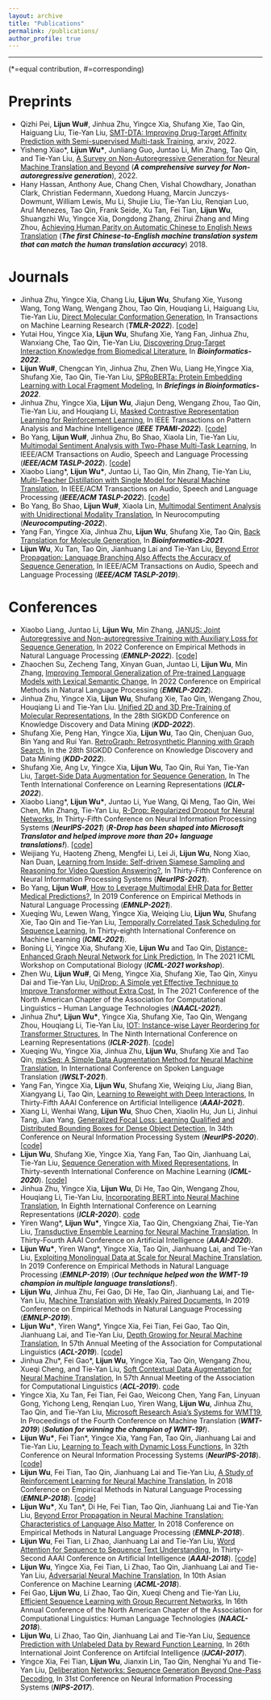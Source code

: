 ```yaml
---
layout: archive
title: "Publications"
permalink: /publications/
author_profile: true
---
```


<!-- {% if author.googlescholar %}
  You can also find my articles on <u><a href="{{author.googlescholar}}">my Google Scholar profile</a>.</u>
{% endif %}

{% include base_path %}

{% for post in site.publications reversed %}
  {% include archive-single.html %}
{% endfor %} -->
------
(*=equal contribution, #=corresponding)

Preprints
======
* Qizhi Pei, **Lijun Wu\#**, Jinhua Zhu, Yingce Xia, Shufang Xie, Tao Qin, Haiguang Liu, Tie-Yan Liu, [SMT-DTA: Improving Drug-Target Affinity Prediction with Semi-supervised Multi-task Training](https://arxiv.org/abs/2206.09818), arxiv, 2022.
* Yisheng Xiao\*, **Lijun Wu\***, Junliang Guo, Juntao Li, Min Zhang, Tao Qin, and Tie-Yan Liu, [A Survey on Non-Autoregressive Generation for Neural Machine Translation and Beyond](https://arxiv.org/pdf/2204.09269.pdf) (***A comprehensive survey for Non-autoregressive generation***), 2022.
* Hany Hassan, Anthony Aue, Chang Chen, Vishal Chowdhary, Jonathan Clark, Christian Federmann, Xuedong Huang, Marcin Junczys-Dowmunt, William Lewis, Mu Li, Shujie Liu, Tie-Yan Liu, Renqian Luo, Arul Menezes, Tao Qin, Frank Seide, Xu Tan, Fei Tian, **Lijun Wu**, Shuangzhi Wu, Yingce Xia, Dongdong Zhang, Zhirui Zhang and Ming Zhou, [Achieving Human Parity on Automatic Chinese to English News Translation](https://arxiv.org/pdf/1803.05567) (***The first Chinese-to-English machine translation system that can match the human translation accuracy***) 2018.


Journals
======
* Jinhua Zhu, Yingce Xia, Chang Liu, **Lijun Wu**, Shufang Xie, Yusong Wang, Tong Wang, Wengang Zhou, Tao Qin, Houqiang Li, Haiguang Liu, Tie-Yan Liu, [Direct Molecular Conformation Generation](https://arxiv.org/pdf/2202.01356.pdf), In Transactions on Machine Learning Research (***TMLR-2022***). [[code]](https://github.com/DirectMolecularConfGen/DMCG)
* Yutai Hou, Yingce Xia, **Lijun Wu**, Shufang Xie, Yang Fan, Jinhua Zhu, Wanxiang Che, Tao Qin, Tie-Yan Liu, [Discovering Drug-Target Interaction Knowledge from Biomedical Literature](https://arxiv.org/pdf/2109.13187v1.pdf), In ***Bioinformatics-2022***.
* **Lijun Wu\#**, Chengcan Yin, Jinhua Zhu, Zhen Wu, Liang He,Yingce Xia, Shufang Xie, Tao Qin, Tie-Yan Liu, [SPRoBERTa: Protein Embedding Learning with Local Fragment Modeling](https://academic.oup.com/bib/advance-article/doi/10.1093/bib/bbac401/6711410?guestAccessKey=73c90cc4-a12f-4ef4-b241-3a6afc51b80b), In ***Briefings in Bioinformatics-2022***.
* Jinhua Zhu, Yingce Xia, **Lijun Wu**, Jiajun Deng, Wengang Zhou, Tao Qin, Tie-Yan Liu, and Houqiang Li, [Masked Contrastive Representation Learning for Reinforcement Learning](https://ieeexplore.ieee.org/document/9779589), In IEEE Transactions on Pattern Analysis and Machine Intelligence (***IEEE TPAMI-2022***). [[code]](https://github.com/teslacool/m-curl)
* Bo Yang, **Lijun Wu\#**, Jinhua Zhu, Bo Shao, Xiaola Lin, Tie-Yan Liu, [Multimodal Sentiment Analysis with Two-Phase Multi-Task Learning](https://ieeexplore.ieee.org/document/9783103), In IEEE/ACM Transactions on Audio, Speech and Language Processing (***IEEE/ACM TASLP-2022***). [[code]](https://github.com/TPMSA/TPMSA)
* Xiaobo Liang\*, **Lijun Wu\***, Juntao Li, Tao Qin, Min Zhang, Tie-Yan Liu, [Multi-Teacher Distillation with Single Model for Neural Machine Translation](https://ieeexplore.ieee.org/abstract/document/9722996), In IEEE/ACM Transactions on Audio, Speech and Language Processing (***IEEE/ACM TASLP-2022***). [[code]](https://github.com/dropreg/RLD)
* Bo Yang, Bo Shao, **Lijun Wu\#**, Xiaola Lin, [Multimodal Sentiment Analysis with Unidirectional Modality Translation](https://www.sciencedirect.com/science/article/abs/pii/S0925231221013990), In Neurocomputing (***Neurocomputing-2022***).
* Yang Fan, Yingce Xia, Jinhua Zhu, **Lijun Wu**, Shufang Xie, Tao Qin, [Back Translation for Molecule Generation](https://academic.oup.com/bioinformatics/advance-article-abstract/doi/10.1093/bioinformatics/btab817/6454941?redirectedFrom=fulltext), In ***Bioinformatics-2021***.
* **Lijun Wu**, Xu Tan, Tao Qin, Jianhuang Lai and Tie-Yan Liu, [Beyond Error Propagation: Language Branching Also Affects the Accuracy of Sequence Generation](https://ieeexplore.ieee.org/document/8790778), In IEEE/ACM Transactions on Audio, Speech and Language Processing (***IEEE/ACM TASLP-2019***).

Conferences
======
* Xiaobo Liang, Juntao Li, **Lijun Wu**, Min Zhang, [JANUS: Joint Autoregressive and Non-autoregressive Training with Auxiliary Loss for Sequence Generation](), In 2022 Conference on Empirical Methods in Natural Language Processing (***EMNLP-2022***). [[code]](https://github.com/dropreg/JANUS)
* Zhaochen Su, Zecheng Tang, Xinyan Guan, Juntao Li, **Lijun Wu**, Min Zhang, [Improving Temporal Generalization of Pre-trained Language Models with Lexical Semantic Change](), In 2022 Conference on Empirical Methods in Natural Language Processing (***EMNLP-2022***).
* Jinhua Zhu, Yingce Xia, **Lijun Wu**, Shufang Xie, Tao Qin, Wengang Zhou, Houqiang Li and Tie-Yan Liu. [Unified 2D and 3D Pre-Training of Molecular Representations](https://arxiv.org/abs/2207.08806), In the 28th SIGKDD Conference on Knowledge Discovery and Data Mining (***KDD-2022***).
* Shufang Xie, Peng Han, Yingce Xia, **Lijun Wu**, Tao Qin, Chenjuan Guo, Bin Yang and Rui Yan. [RetroGraph: Retrosynthetic Planning with Graph Search](https://arxiv.org/abs/2206.11477), In the 28th SIGKDD Conference on Knowledge Discovery and Data Mining (***KDD-2022***).
* Shufang Xie, Ang Lv, Yingce Xia, **Lijun Wu**, Tao Qin, Rui Yan, Tie-Yan Liu, [Target-Side Data Augmentation for Sequence Generation](https://openreview.net/pdf?id=pz1euXohm4H), In The Tenth International Conference on Learning Representations (***ICLR-2022***).
* Xiaobo Liang\*, **Lijun Wu\***, Juntao Li, Yue Wang, Qi Meng, Tao Qin, Wei Chen, Min Zhang, Tie-Yan Liu, [R-Drop: Regularized Dropout for Neural Networks](https://arxiv.org/pdf/2106.14448.pdf), In Thirty-Fifth Conference on Neural Information Processing Systems (***NeurIPS-2021***) (***R-Drop has been shaped into Microsoft Translator and helped improve more than 20+ language translations!***). [[code]](https://github.com/dropreg/R-Drop)
* Weijiang Yu, Haoteng Zheng, Mengfei Li, Lei Ji, **Lijun Wu**, Nong Xiao, Nan Duan, [Learning from Inside: Self-driven Siamese Sampling and Reasoning for Video Question Answering?](https://www.microsoft.com/en-us/research/people/lijuwu/my-publications/), In Thirty-Fifth Conference on Neural Information Processing Systems (***NeurIPS-2021***).
* Bo Yang, **Lijun Wu\#**, [How to Leverage Multimodal EHR Data for Better Medical Predictions?](https://www.microsoft.com/en-us/research/people/lijuwu/my-publications/), In 2019 Conference on Empirical Methods in Natural Language Processing (***EMNLP-2021***).
* Xueqing Wu, Lewen Wang, Yingce Xia, Weiqing Liu, **Lijun Wu**, Shufang Xie, Tao Qin and Tie-Yan Liu, [Temporally Correlated Task Scheduling for Sequence Learning](http://proceedings.mlr.press/v139/wu21e/wu21e.pdf), In Thirty-eighth International Conference on Machine Learning (***ICML-2021***).
* Boning Li, Yingce Xia, Shufang Xie, **Lijun Wu** and Tao Qin, [Distance-Enhanced Graph Neural Network for Link Prediction](https://icml-compbio.github.io/2021/papers/WCBICML2021_paper_52.pdf), In The 2021 ICML Workshop on Computational Biology (***ICML-2021 workshop***).
* Zhen Wu, **Lijun Wu\#**, Qi Meng, Yingce Xia, Shufang Xie, Tao Qin, Xinyu Dai and Tie-Yan Liu, U[niDrop: A Simple yet Effective Technique to Improve Transformer without Extra Cost](https://www.aclweb.org/anthology/2021.naacl-main.302.pdf), In The 2021 Conference of the North American Chapter of the Association for Computational Linguistics – Human Language Technologies (***NAACL-2021***).
* Jinhua Zhu\*, **Lijun Wu\***, Yingce Xia, Shufang Xie, Tao Qin, Wengang Zhou, Houqiang Li, Tie-Yan Liu, [IOT: Instance-wise Layer Reordering for Transformer Structures](https://openreview.net/pdf?id=ipUPfYxWZvM), In The Ninth International Conference on Learning Representations (***ICLR-2021***). [[code]](https://github.com/instance-wise-ordered-transformer/IOT)
* Xueqing Wu, Yingce Xia, Jinhua Zhu, **Lijun Wu**, Shufang Xie and Tao Qin, [mixSeq: A Simple Data Augmentation Method for Neural Machine Translation](https://aclanthology.org/2021.iwslt-1.23.pdf), In International Conference on Spoken Language Translation (***IWSLT-2021***).
* Yang Fan, Yingce Xia, **Lijun Wu**, Shufang Xie, Weiqing Liu, Jiang Bian, Xiangyang Li, Tao Qin, [Learning to Reweight with Deep Interactions](https://arxiv.org/pdf/2007.04649.pdf), In Thirty-Fifth AAAI Conference on Artificial Intelligence (***AAAI-2021***).
* Xiang Li, Wenhai Wang, **Lijun Wu**, Shuo Chen, Xiaolin Hu, Jun Li, Jinhui Tang, Jian Yang, [Generalized Focal Loss: Learning Qualified and Distributed Bounding Boxes for Dense Object Detection](https://papers.nips.cc/paper/2020/file/f0bda020d2470f2e74990a07a607ebd9-Paper.pdf), In 34th Conference on Neural Information Processing System (***NeurIPS-2020***). [[code]](https://github.com/implus/GFocal)
* **Lijun Wu**, Shufang Xie, Yingce Xia, Yang Fan, Tao Qin, Jianhuang Lai, Tie-Yan Liu, [Sequence Generation with Mixed Representations](http://proceedings.mlr.press/v119/wu20e/wu20e.pdf), In Thirty-seventh International Conference on Machine Learning (***ICML-2020***). [[code]](https://github.com/apeterswu/fairseq_mix)
* Jinhua Zhu, Yingce Xia, **Lijun Wu**, Di He, Tao Qin, Wengang Zhou, Houqiang Li, Tie-Yan Liu, [Incorporating BERT into Neural Machine Translation](https://openreview.net/pdf?id=Hyl7ygStwB), In Eighth International Conference on Learning Representations (***ICLR-2020***). [code](https://github.com/bert-nmt/bert-nmt)
* Yiren Wang\*, **Lijun Wu\***, Yingce Xia, Tao Qin, Chengxiang Zhai, Tie-Yan Liu, [Transductive Ensemble Learning for Neural Machine Translation](https://www.msra.cn/wp-content/uploads/2020/01/Transductive-Ensemble-Learning-for-Neural-Machine-Translation.pdf), In Thirty-Fourth AAAI Conference on Artificial Intelligence (***AAAI-2020***).
* **Lijun Wu\***, Yiren Wang\*, Yingce Xia, Tao Qin, Jianhuang Lai, and Tie-Yan Liu, [Exploiting Monolingual Data at Scale for Neural Machine Translation](https://www.aclweb.org/anthology/D19-1430.pdf), In 2019 Conference on Empirical Methods in Natural Language Processing (***EMNLP-2019***) (***Our technique helped won the WMT-19 champion in multiple language translations!***).
* **Lijun Wu**, Jinhua Zhu, Fei Gao, Di He, Tao Qin, Jianhuang Lai, and Tie-Yan Liu, [Machine Translation with Weakly Paired Documents](https://www.aclweb.org/anthology/D19-1446.pdf), In 2019 Conference on Empirical Methods in Natural Language Processing (***EMNLP-2019***).
* **Lijun Wu\***, Yiren Wang\*, Yingce Xia, Fei Tian, Fei Gao, Tao Qin, Jianhuang Lai, and Tie-Yan Liu, [Depth Growing for Neural Machine Translation](https://arxiv.org/pdf/1907.01968.pdf), In 57th Annual Meeting of the Association for Computational Linguistics (***ACL-2019***). [[code]](https://github.com/apeterswu/Depth_Growing_NMT)
* Jinhua Zhu\*, Fei Gao\*, **Lijun Wu**, Yingce Xia, Tao Qin, Wengang Zhou, Xueqi Cheng, and Tie-Yan Liu, [Soft Contextual Data Augmentation for Neural Machine Translation](https://arxiv.org/pdf/1905.10523.pdf), In 57th Annual Meeting of the Association for Computational Linguistics (***ACL-2019***). [code](https://github.com/teslacool/lm_fairseq)
* Yingce Xia, Xu Tan, Fei Tian, Fei Gao, Weicong Chen, Yang Fan, Linyuan Gong, Yichong Leng, Renqian Luo, Yiren Wang, **Lijun Wu**, Jinhua Zhu, Tao Qin, and Tie-Yan Liu, [Microsoft Research Asia’s Systems for WMT19](http://www.statmt.org/wmt19/pdf/WMT0048.pdf), In Proceedings of the Fourth Conference on Machine Translation (***WMT-2019***) (***Solution for winning the champion of WMT-19!***).
* **Lijun Wu\***, Fei Tian\*, Yingce Xia, Yang Fan, Tao Qin, Jianhuang Lai and Tie-Yan Liu, [Learning to Teach with Dynamic Loss Functions](https://papers.nips.cc/paper/7882-learning-to-teach-with-dynamic-loss-functions.pdf), In 32th Conference on Neural Information Processing Systems (***NeurIPS-2018***). [[code]](https://github.com/apeterswu/L2T_loss)
* **Lijun Wu**, Fei Tian, Tao Qin, Jianhuang Lai and Tie-Yan Liu, [A Study of Reinforcement Learning for Neural Machine Translation](http://aclweb.org/anthology/D18-1397), In 2018 Conference on Empirical Methods in Natural Language Processing (***EMNLP-2018***). [[code]](https://github.com/apeterswu/RL4NMT)
* **Lijun Wu\***, Xu Tan\*, Di He, Fei Tian, Tao Qin, Jianhuang Lai and Tie-Yan Liu, [Beyond Error Propagation in Neural Machine Translation: Characteristics of Language Also Matter](http://www.aclweb.org/anthology/D18-1396), In 2018 Conference on Empirical Methods in Natural Language Processing (***EMNLP-2018***).
* **Lijun Wu**, Fei Tian, Li Zhao, Jianhuang Lai and Tie-Yan Liu, [Word Attention for Sequence to Sequence Text Understanding](https://www.microsoft.com/en-us/research/wp-content/uploads/2017/11/word_attention_camera_ready.pdf), In Thirty-Second AAAI Conference on Artificial Intelligence (***AAAI-2018***). [[code]](https://github.com/apeterswu/DL4NMT_Theano_wordAtt)
* **Lijun Wu**, Yingce Xia, Fei Tian, Li Zhao, Tao Qin, Jianhuang Lai and Tie-Yan Liu, [Adversarial Neural Machine Translation](http://proceedings.mlr.press/v95/wu18a/wu18a.pdf), In 10th Asian Conference on Machine Learning (***ACML-2018***).
* Fei Gao, **Lijun Wu**, Li Zhao, Tao Qin, Xueqi Cheng and Tie-Yan Liu, [Efficient Sequence Learning with Group Recurrent Networks](http://www.aclweb.org/anthology/N18-1073), In 16th Annual Conference of the North American Chapter of the Association for Computational Linguistics: Human Language Technologies (***NAACL-2018***).
* **Lijun Wu**, Li Zhao, Tao Qin, Jianhuang Lai and Tie-Yan Liu, [Sequence Prediction with Unlabeled Data by Reward Function Learning](https://www.ijcai.org/proceedings/2017/0432.pdf), In 26th International Joint Conference on Artifcial Intelligence (***IJCAI-2017***).
* Yingce Xia, Fei Tian, **Lijun Wu**, Jianxin Lin, Tao Qin, Nenghai Yu and Tie-Yan Liu, [Deliberation Networks: Sequence Generation Beyond One-Pass Decoding](https://papers.nips.cc/paper/6775-deliberation-networks-sequence-generation-beyond-one-pass-decoding.pdf), In 31st Conference on Neural Information Processing Systems (***NIPS-2017***).